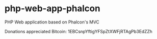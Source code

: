php-web-app-phalcon
===================

PHP Web application based on Phalcon's MVC

Donations appreciated Bitcoin: 1EBCsnpYftigYFSpZtXWFjRTAgPb3EdZZh
